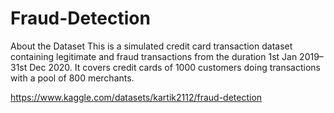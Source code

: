 # Fraud-Detection

About the Dataset
This is a simulated credit card transaction dataset containing legitimate and fraud transactions from the duration 1st Jan 2019–31st Dec 2020.
It covers credit cards of 1000 customers doing transactions with a pool of 800 merchants.


https://www.kaggle.com/datasets/kartik2112/fraud-detection

